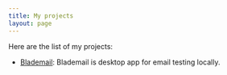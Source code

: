 ```yaml
---
title: My projects
layout: page
---
```


Here are the list of my projects:

- [Blademail](https://blademail.app): Blademail is desktop app for email testing locally.